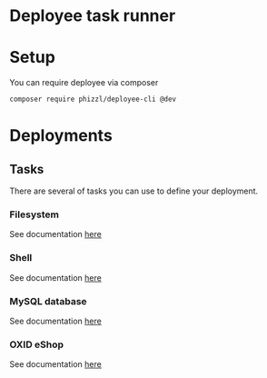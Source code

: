 Deployee task runner
====================

# Setup
You can require deployee via composer
```bash
composer require phizzl/deployee-cli @dev
```

# Deployments
## Tasks
There are several of tasks you can use to define your deployment.

### Filesystem
See documentation [here](src/Plugins/DeployFilesystem/README.md)

### Shell
See documentation [here](src/Plugins/DeployShell/README.md)

### MySQL database
See documentation [here](src/Plugins/DeployDb/README.md)

### OXID eShop
See documentation [here](src/Plugins/DeployOxid/README.md)